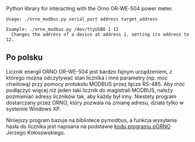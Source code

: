 Python library for interacting with the Orno OR-WE-504 power meter.

```
Usage: ./orno_modbus.py serial_port address target_address

Example: ./orno_modbus.py /dev/ttyUSB0 1 12
  Changes the address of a device at address 1, setting its address to 12.
```

## Po polsku

Licznik energii ORNO OR-WE-504 jest bardzo fajnym urządzeniem, z którego można odczytywać stan licznika i inne parametry
(np. moc chwilową) przy pomocy protokołu MODBUS przez łącze RS-485. Aby móc podłączyć więcej niż jeden taki licznik
do magistrali MODBUS, należy pozmieniać adresy liczników tak, aby każdy był inny.
Niestety program dostarczany przez ORNO, który pozwala na zmianę adresu, działa tylko w systemie Windows XP.

Niniejszy program bazuje na bibliotece pymodbus, a funkcja wysyłania hasła do licznika jest napisana na podstawie
[kodu programu pORNO](https://git.kolosowscy.pl/jurek/pORNO) Jerzego Kołosowskiego.
